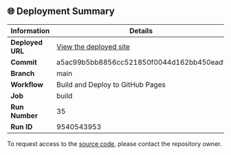 ## 🌐 Deployment Summary

| Information | Details |
|-------------|---------|
| **Deployed URL** | [View the deployed site](https://First-Matter.github.io/public-demo) |
| **Commit** | a5ac99b5bb8856cc521850f0044d162bb450eadf |
| **Branch** | main |
| **Workflow** | Build and Deploy to GitHub Pages |
| **Job** | build |
| **Run Number** | 35 |
| **Run ID** | 9540543953 |

To request access to the [source code](https://github.com/First-Matter/flappy-jam-2024), please contact the repository owner.
